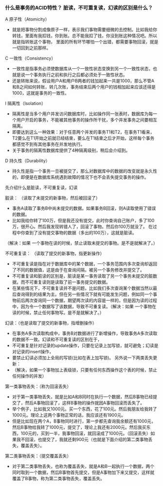 ### 什么是事务的ACID特性？ 脏读，不可重复读，幻读的区别是什么？
A  原子性（Atomicity） 
* 就是把事物分割成像原子一样，表示我们事物需要细微的去控制。比如我给你转钱，里面有我扣钱，你到账。总不能我扣了钱，你没到账这种情况吧。所以就是指转账这个事物， 里面的所有环节哪怕一个出错，都需要事物回滚，就是一切回到之前那样。

C  一致性（Consistency）
* 一致性是指事务必须使数据库从一个一致性状态变换到另一个一致性状态，也就是说一个事务执行之前和执行之后都必须处于一致性状态。
* 还是转账来说，假设用户A和用户B两者的钱加起来一共是1000，那么不管A和B之间如何转账，转几次账，事务结束后两个用户的钱相加起来应该还得是1000，这就是事务的一致性。

I  隔离性（Isolation）
* 隔离性是当多个用户并发访问数据库时，比如操作同一张表时，数据库为每一个用户开启的事务，不能被其他事务的操作所干扰，多个并发事务之间要相互隔离。
* 即要达到这么一种效果：对于任意两个并发的事务T1和T2，在事务T1看来，T2要么在T1开始之前就已经结束，要么在T1结束之后才开始，这样每个事务都感觉不到有其他事务在并发地执行。
* 关于事务的隔离性数据库提供了4种隔离级别，稍后会介绍到。

D 持久性（Durability）
* 持久性是指一个事务一旦被提交了，那么对数据库中的数据的改变就是永久性的，即便是在数据库系统遇到故障的情况下也不会丢失提交事务的操作。

先介绍什么是脏读，不可重复读，幻读

脏读： （读取了未提交的新事物，然后被回滚了）
* 事务A读取了事务B中尚未提交的数据。如果事务B回滚，则A读取使用了错误的数据。
* 比如我给你转了100万，但是我还没有提交，此时你查询自己账户，多了100万，很开心。然后我发现转错人了，回滚了事物。然后你100万就没了。  在过程中你查到了没有提交事物的数据（多出的100万），这就是脏读。

（解决：如果 一个事物在读的时候，禁止读取未提交的事物。是不是就解决了。）

不可重复读： （读取了提交的新事物，指更新操作）
* 不可重复读是指在对于数据库中的某个数据，一个事务范围内多次查询却返回了不同的数据值，这是由于在查询间隔，被另一个事务修改并提交了。
* 不可重复读和脏读的区别是，脏读是某一事务读取了另一个事务未提交的脏数据，而不可重复读则是读取了前一事务提交的数据。
* 在某些情况下，不可重复读并不是问题，比如我们多次查询某个数据当然以最后查询得到的结果为主。但在另一些情况下就有可能发生问题，例如同一个事物前后两次查询同一个数据，期望两次读的内容是一样的，但是因为读的过程中，因为令一个数据写了该数据，导致不可重复读。（解决：如果 一个事物在读的时候，禁止任何事物写。是不是就解决了。）

幻读：（也是读取了提交的新事物，指增删操作）
* 在事务A多次读取构成中，事务B对数据进行了新增操作，导致事务A多次读取的数据不一致。幻读和不可重复读的区别在于，
* 不可重复是针对记录的update操作，只要在记录上加写锁，就可避免；幻读是对记录的insert操作，
* 要禁止幻读必须加上全局的写锁(比如在表上加写锁)。 另外说一下两类丢失更新：
* （解决，如果一个事物加上表级锁，只要有任何东西操作这个表的时候，禁止任何操作的并发）

第一类事物丢失：（称为回滚丢失） 
* 对于第一类事物丢失，就是比如A和B同时在执行一个数据，然后B事物已经提交了，然后A事物回滚了，这样B事物的操作就因A事物回滚而丢失了。
* 举个例子，比如我又1000元。买一个东西，花了100元。然后我朋友给我转了1000元。理论上这两个事物正常的话，我应该还有1900元。  
* 但是比如现在两个A，B事物同时进行，第一步都先查询我余额还有1000元，然后B事物给我转了1000元，提交了，理论上我还有2000元。然后我买东西，100元的，买到一半，我事物回滚，就回滚成了1000元。（回滚丢失）如果我不回滚，也提交了，我就还剩900元（也就是下面介绍的第二类事物丢失，覆盖丢失）。

第二类事物丢失：（提交覆盖丢失）
* 对于第二类事物丢失，也称为覆盖丢失，就是A和B一起执行一个数据，两个同时取到一个数据，然后B事物首先提交，但是A事物加下来又提交，这样就覆盖了B事物，称为第二类事物丢失，覆盖丢失。